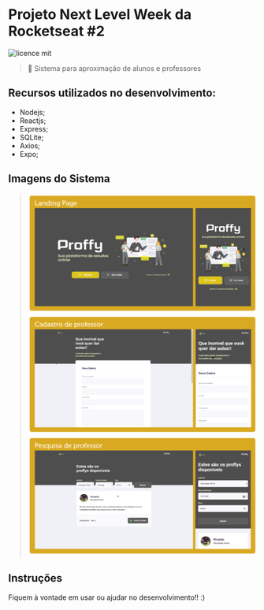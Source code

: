 # Projeto Next Level Week da Rocketseat #2


![licence mit](https://img.shields.io/badge/license-MIT-yellow)

> :rocket: Sistema para aproximação de alunos e professores

## Recursos utilizados no desenvolvimento:
- Nodejs;
- Reactjs;
- Express;
- SQLite;
- Axios;
- Expo;

## Imagens do Sistema

> ![landingpage](https://github.com/lucaspokaz/nlw-02-proffy/blob/master/images/show_landingpage.png)
> ![cadastro_professor](https://github.com/lucaspokaz/nlw-02-proffy/blob/master/images/show_aulas.png)
> ![cadastro_professor](https://github.com/lucaspokaz/nlw-02-proffy/blob/master/images/show_estudar.png)

## Instruções

Fiquem à vontade em usar ou ajudar no desenvolvimento!! :)

